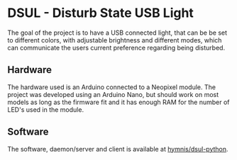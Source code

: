 # DSUL - Disturb State USB Light

The goal of the project is to have a USB connected light, that can be be set to different colors, with adjustable brightness and different modes, which can communicate the users current preference regarding being disturbed.

## Hardware

The hardware used is an Arduino connected to a Neopixel module. The project was developed using an Arduino Nano, but should work on most models as long as the firmware fit and it has enough RAM for the number of LED's used in the module.

## Software

The software, daemon/server and client is available at [hymnis/dsul-python](https://github.com/hymnis/dsul-python).

